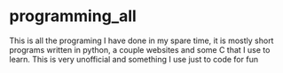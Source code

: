 # programming_all
This is all the programing I have done in my spare time, it is mostly short programs written in python, a couple websites and some C that I use to learn. This is very unofficial and something I use just to code for fun
